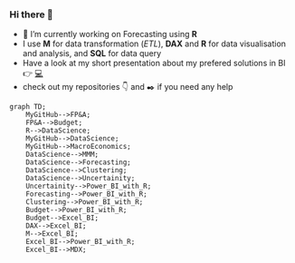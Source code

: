 ### Hi there 👋


- 🔭 I’m currently working on Forecasting using **R**
- I use **M** for data transformation (_ETL_), **DAX** and **R** for data visualisation and analysis, and **SQL** for data query
- Have a look at my short presentation about my prefered solutions in BI 👉 [:computer:](https://md3629.github.io/)
- check out my repositories :point_down: and :black_nib: if you need any help

```mermaid
graph TD;
    MyGitHub-->FP&A;
    FP&A-->Budget;
    R-->DataScience;
    MyGitHub-->DataScience;
    MyGitHub-->MacroEconomics;
    DataScience-->MMM;
    DataScience-->Forecasting;
    DataScience-->Clustering;
    DataScience-->Uncertainity;
    Uncertainity-->Power_BI_with_R;
    Forecasting-->Power_BI_with_R;
    Clustering-->Power_BI_with_R;
    Budget-->Power_BI_with_R;
    Budget-->Excel_BI;
    DAX-->Excel_BI;
    M-->Excel_BI;
    Excel_BI-->Power_BI_with_R;
    Excel_BI-->MDX;
```
